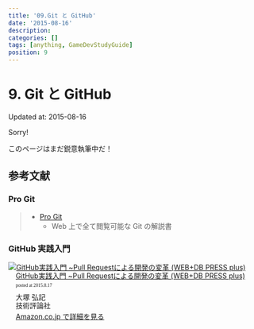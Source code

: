 ```yaml
---
title: '09.Git と GitHub'
date: '2015-08-16'
description:
categories: []
tags: [anything, GameDevStudyGuide]
position: 9
---
```


# 9. Git と GitHub
<p class="created-at">Updated at: 2015-08-16</p>

<div class="apology">
<p class="caption">Sorry!</p>
<p>このページはまだ鋭意執筆中だ！</p>
</div>

## 参考文献

### Pro Git

> - [Pro Git](https://git-scm.com/book/ja/v1)
>     - Web 上で全て閲覧可能な Git の解説書

### GitHub 実践入門
<div class="azlink-box"><div class="azlink-image" style="float:left"><a href="http://www.amazon.co.jp/exec/obidos/ASIN/477416366X/tkoreshiki-22/ref=nosim/" name="azlinklink" target="_blank"><img src="http://ecx.images-amazon.com/images/I/51PjpAUHZBL._SL160_.jpg" alt="GitHub実践入門 ~Pull Requestによる開発の変革 (WEB+DB PRESS plus)" style="border:none" /></a></div><div class="azlink-info" style="float:left;margin-left:15px;line-height:120%"><div class="azlink-name" style="margin-bottom:10px;line-height:120%"><a href="http://www.amazon.co.jp/exec/obidos/ASIN/477416366X/tkoreshiki-22/ref=nosim/" name="azlinklink" target="_blank">GitHub実践入門 ~Pull Requestによる開発の変革 (WEB+DB PRESS plus)</a><div class="azlink-powered-date" style="font-size:7pt;margin-top:5px;font-family:verdana;line-height:120%">posted at 2015.8.17</div></div><div class="azlink-detail">大塚 弘記<br />技術評論社<br /></div><div class="azlink-link" style="margin-top:5px"><a href="http://www.amazon.co.jp/exec/obidos/ASIN/477416366X/tkoreshiki-22/ref=nosim/" target="_blank">Amazon.co.jp で詳細を見る</a></div></div><div class="azlink-footer" style="clear:left"></div></div>


